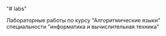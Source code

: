"# labs" 

Лабораторные работы по курсу "Алгоритмические языки" специальности "информатика и вычислительная техника"
